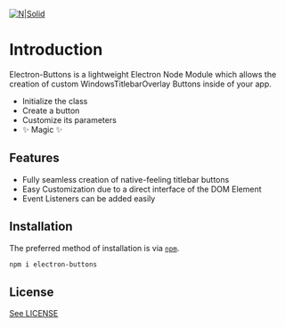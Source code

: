 [![N|Solid](https://raw.githubusercontent.com/jaythemanchs/custom-windows-buttons/b8444a3b1aee22a7f9848e3313c088f582d841c8/assets/banner.svg)]()

# Introduction
Electron-Buttons is a lightweight Electron Node Module which allows the creation of custom WindowsTitlebarOverlay Buttons inside of your app.

- Initialize the class
- Create a button
- Customize its parameters
- ✨ Magic ✨

## Features

- Fully seamless creation of native-feeling titlebar buttons
- Easy Customization due to a direct interface of the DOM Element
- Event Listeners can be added easily

## Installation

The preferred method of installation is via [`npm`](https://docs.npmjs.com/).

```sh
npm i electron-buttons
```

## License
[See LICENSE](https://github.com/jaythemanchs/Electron-Buttons/blob/faa4435ca3d799f5bf4dc85d0f20aaa81fcbbb13/LICENSE)
